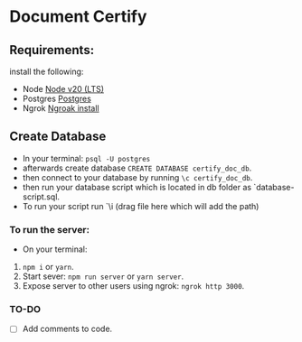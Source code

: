 # Document Certify
 ## Requirements:

install the following:
- Node [Node v20 (LTS)](https://nodejs.org/en/download/)
- Postgres [Postgres](https://www.postgresql.org/download/)
- Ngrok [Ngroak install](https://ngrok.com/docs/getting-started/)

## Create Database
- In your terminal: `psql -U postgres`
- afterwards create database `CREATE DATABASE certify_doc_db`.
- then connect to your database by running `\c certify_doc_db`.
- then run your database script which is located in db folder as `database-script.sql. 
- To run your script run `\i (drag file here which will add the path)

### To run the server:
 - On your terminal:
1.  `npm i` or `yarn`.
2. Start sever: `npm run server` or `yarn server`.
3. Expose server to other users using ngrok: `ngrok http 3000`.

### TO-DO

- [ ] Add comments to code.
